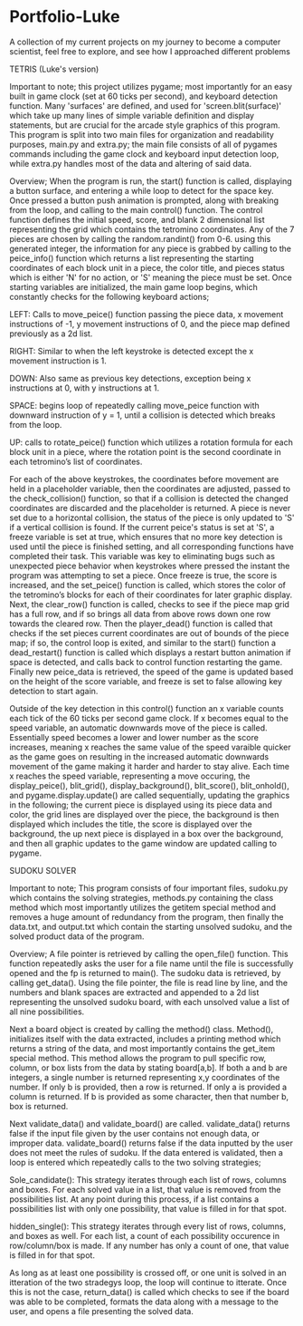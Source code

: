 # Portfolio-Luke
A collection of my current projects on my journey to become a computer scientist, feel free to explore, and see how I approached different problems


TETRIS (Luke's version)

Important to note; this project utilizes pygame; most importantly for an easy built in game clock (set at 60 ticks per second), and keyboard detection function. Many 'surfaces' are defined, and used for 'screen.blit(surface)' which take up many lines of simple variable definition and display statements, but are crucial for the arcade style graphics of this program. This program is split into two main files for organization and readability purposes, main.py and extra.py; the main file consists of all of pygames commands including the game clock and keyboard input detection loop, while extra.py handles most of the data and altering of said data.

Overview; When the program is run, the start() function is called, displaying a button surface, and entering a while loop to detect for the space key. Once pressed a button push animation is prompted, along with breaking from the loop, and calling to the main control() function.
The control function defines the initial speed, score, and blank 2 dimensional list representing the grid which contains the tetromino coordinates. Any of the 7 pieces are chosen by calling the random.randint() from 0-6. using this generated integer, the information for any piece is grabbed by calling to the peice_info() function which returns a list representing the starting coordinates of each block unit in a piece, the color title, and pieces status which is either 'N' for no action, or 'S' meaning the piece must be set. Once starting variables are initialized, the main game loop begins, which constantly checks for the following keyboard actions;

LEFT: Calls to move_peice() function passing the piece data, x movement instructions of -1, y movement instructions of 0, and the piece map defined previously as a 2d list.

RIGHT: Similar to when the left keystroke is detected except the x movement instruction is 1.

DOWN: Also same as previous key detections, exception being x instructions at 0, with y instructions at 1.

SPACE: begins loop of repeatedly calling move_peice function with downward instruction of y = 1, until a collision is detected which breaks from the loop.

UP: calls to rotate_peice() function which utilizes a rotation formula for each block unit in a piece, where the rotation point is the second coordinate in each tetromino’s list of coordinates.


For each of the above keystrokes, the coordinates before movement are held in a placeholder variable, then the coordinates are adjusted, passed to the check_collision() function, so that if a collision is detected the changed coordinates are discarded and the placeholder is returned. A piece is never set due to a horizontal collision, the status of the piece is only updated to 'S' if a vertical collision is found. If the current peice's status is set at 'S', a freeze variable is set at true, which ensures that no more key detection is used until the piece is finished setting, and all corresponding functions have completed their task. This variable was key to eliminating bugs such as unexpected piece behavior when keystrokes where pressed the instant the program was attempting to set a piece. Once freeze is true, the score is increased, and the set_peice() function is called, which stores the color of the tetromino’s blocks for each of their coordinates for later graphic display. Next, the clear_row() function is called, checks to see if the piece map grid has a full row, and if so brings all data from above rows down one row towards the cleared row. Then the player_dead() function is called that checks if the set pieces current coordinates are out of bounds of the piece map; if so, the control loop is exited, and similar to the start() function a dead_restart() function is called which displays a restart button animation if space is detected, and calls back to control function restarting the game. Finally new peice_data is retrieved, the speed of the game is updated based on the height of the score variable, and freeze is set to false allowing key detection to start again.

Outside of the key detection in this control() function an x variable counts each tick of the 60 ticks per second game clock. If x becomes equal to the speed variable, an automatic downwards move of the piece is called. Essentially speed becomes a lower and lower number as the score increases, meaning x reaches the same value of the speed varaible quicker as the game goes on resulting in the increased automatic downwards movement of the game making it harder and harder to stay alive. Each time x reaches the speed variable, representing a move occuring, the display_peice(), blit_grid(), display_background(), blit_score(), blit_onhold(), and pygame.display.update() are called sequentially, updating the graphics in the following; the current piece is displayed using its piece data and color, the grid lines are displayed over the piece, the background is then displayed which includes the title, the score is displayed over the background, the up next piece is displayed in a box over the background, and then all graphic updates to the game window are updated calling to pygame.




SUDOKU SOLVER

Important to note; This program consists of four important files, sudoku.py which contains the solving strategies, methods.py containing the class method which most importantly utilizes the getitem special method and removes a huge amount of redundancy from the program, then finally the data.txt, and output.txt which contain the starting unsolved sudoku, and the solved product data of the program.

Overview; A file pointer is retrieved by calling the open_file() function. This function repeatedly asks the user for a file name until the file is successfully opened and the fp is returned to main(). The sudoku data is retrieved, by calling get_data(). Using the file pointer, the file is read line by line, and the numbers and blank spaces are extracted and appended to a 2d list representing the unsolved sudoku board, with each unsolved value a list of all nine possibilities.

Next a board object is created by calling the method() class. Method(), initializes itself with the data extracted, includes a printing method which returns a string of the data, and most importantly contains the get_item special method. This method allows the program to pull specific row, column, or box lists from the data by stating board[a,b]. If both a and b are integers, a single number is returned representing x,y coordinates of the number. If only b is provided, then a row is returned. If only a is provided a column is returned. If b is provided as some character, then that number b, box is returned.

Next validate_data() and validate_board() are called. validate_data() returns false if the input file given by the user contains not enough data, or improper data. validate_board() returns false if the data inputted by the user does not meet the rules of sudoku. If the data entered is validated, then a loop is entered which repeatedly calls to the two solving strategies;

Sole_candidate(): This strategy iterates through each list of rows, columns and boxes. For each solved value in a list, that value is removed from the possibilities list. At any point during this process, if a list contains a possibilities list with only one possibility, that value is filled in for that spot. 

hidden_single(): This strategy iterates through every list of rows, columns, and boxes as well. For each list, a count of each possibility occurence in row/column/box is made. If any number has only a count of one, that value is filled in for that spot.

As long as at least one possibility is crossed off, or one unit is solved in an itteration of the two stradegys loop, the loop will continue to itterate. Once this is not the case, return_data() is called which checks to see if the board was able to be completed, formats the data along with a message to the user, and opens a file presenting the solved data.
